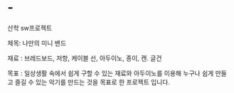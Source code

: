# -
산학 sw프로젝트

제목: 나만의 미니 밴드

재료 : 브레드보드, 저항, 케이블 선, 아두이노, 종이, 캔. 글건

목표 : 일상생활 속에서 쉽게 구할 수 있는 재료와 아두이노를 이용해 누구나 쉽게 만들고 즐길 수 있는 악기를 만드는 것을 목표로 한 프로젝트 입니다.

